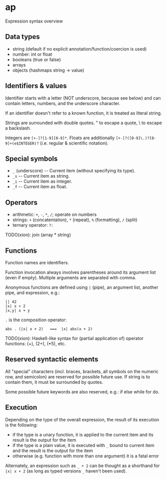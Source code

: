 # ap

Expression syntax overview

## Data types

* string (default if no explicit annotation/function/coercion is used)
* number: int or float
* booleans (true or false)
* arrays
* objects (hashmaps string -> value)

## Identifiers & values

Identifier starts with a letter (NOT underscore, because see below)
and can contain letters, numbers, and the underscore character.

If an identifier doesn't refer to a known function, it is treated as literal string.

Strings are surrounded with double quotes. \" to escape a quote, \\ to escape a backslash.

Integers are `[+-]?[1-9][0-9]*`.
Floats are additionally `[+-]?([0-9]\.)?[0-9]+(e$INTEGER)?` (i.e. regular & scientific notation).

## Special symbols

* `_` (underscore) -- Current item (without specifying its type).
* `_s` -- Current item as string.
* `_i` -- Current item as integer.
* `_f` -- Current item as float.

## Operators

* arithmetic: `+`, `-`, `*`, `/`; operate on numbers
* strings: `+` (concatentation), `*` (repeat), `%` (formatting), `/` (split)
* ternary operator: `?:`

TODO(xion): join (array * string)

## Functions

Function names are identifiers.

Function invocation always involves parentheses around its argument list (even if empty).
Multiple arguments are separated with comma.

Anonymous functions are defined using `|` (pipe), an argument list, another pipe, and expression, e.g.:

    || 42
    |x| x + 2
    |x,y| x + y

`.` is the composition operator:

    abs . (|x| x + 2)   ===  |x| abs(x + 2)

TODO(xion): Haskell-like syntax for (partial application of) operator functions:
(+), (2+), (*5), etc.

## Reserved syntactic elements

All "special" characters (incl. braces, brackets, all symbols on the numeric row, and semicolon)
are reserved for possible future use. If string is to contain them, it must be surrounded by quotes.

Some possible future keywords are also reserved, e.g.: if else while for do.

## Execution

Depending on the type of the overall expression, the result of its execution is the following:

* if the type is a unary function, it is applied to the current item and its result
  is the output for the item
* if the type is a plain value, it is executed with `_` bound to current item
  and the result is the output for the item
* otherwise (e.g. function with more than one argument) it is a fatal error

Alternately, an expression such as `_ + 2` can be thought as a shorthand for `|x| x + 2`
(as long as typed versions `_` haven't been used).
